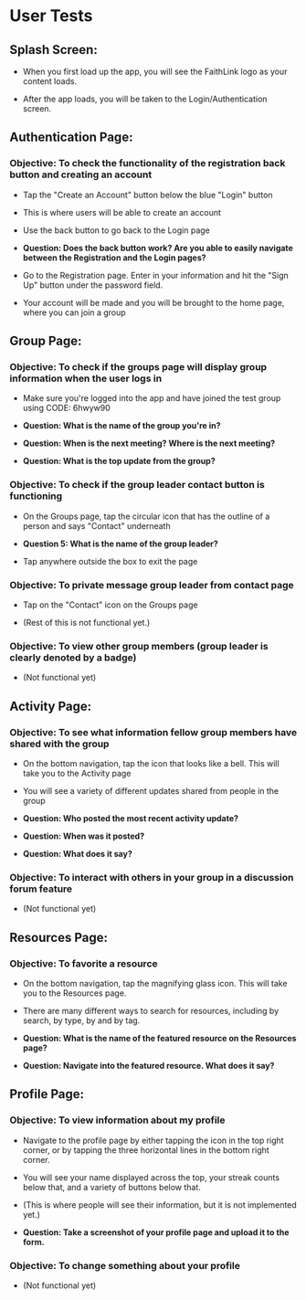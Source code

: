 # User Tests

## Splash Screen:

- When you first load up the app, you will see the FaithLink logo as your content loads.

- After the app loads, you will be taken to the Login/Authentication screen.

## Authentication Page:

### Objective: To check the functionality of the registration back button and creating an account

- Tap the "Create an Account" button below the blue "Login" button

- This is where users will be able to create an account
- Use the back button to go back to the Login page
- **Question: Does the back button work? Are you able to easily navigate between the Registration and the Login pages?**
- Go to the Registration page. Enter in your information and hit the "Sign Up" button under the password field.
- Your account will be made and you will be brought to the home page, where you can join a group

## Group Page:

### Objective: To check if the groups page will display group information when the user logs in

- Make sure you're logged into the app and have joined the test group using CODE: 6hwyw90

- **Question: What is the name of the group you're in?**
- **Question: When is the next meeting? Where is the next meeting?**
- **Question: What is the top update from the group?**

### Objective: To check if the group leader contact button is functioning

- On the Groups page, tap the circular icon that has the outline of a person and says "Contact" underneath

- **Question 5: What is the name of the group leader?**
- Tap anywhere outside the box to exit the page

### Objective: To private message group leader from contact page

- Tap on the "Contact" icon on the Groups page

- (Rest of this is not functional yet.)

### Objective: To view other group members (group leader is clearly denoted by a badge)

- (Not functional yet)

## Activity Page:

### Objective: To see what information fellow group members have shared with the group

- On the bottom navigation, tap the icon that looks like a bell. This will take you to the Activity page

- You will see a variety of different updates shared from people in the group
- **Question: Who posted the most recent activity update?**
- **Question: When was it posted?**
- **Question: What does it say?**

### Objective: To interact with others in your group in a discussion forum feature

- (Not functional yet)

## Resources Page:

### Objective: To favorite a resource

- On the bottom navigation, tap the magnifying glass icon. This will take you to the Resources page.

- There are many different ways to search for resources, including by search, by type, by and by tag.

- **Question: What is the name of the featured resource on the Resources page?**
- **Question: Navigate into the featured resource. What does it say?**

## Profile Page:

### Objective: To view information about my profile

- Navigate to the profile page by either tapping the icon in the top right corner, or by tapping the three horizontal lines in the bottom right corner.

- You will see your name displayed across the top, your streak counts below that, and a variety of buttons below that.
- (This is where people will see their information, but it is not implemented yet.)
- **Question: Take a screenshot of your profile page and upload it to the form.**

### Objective: To change something about your profile

- (Not functional yet)